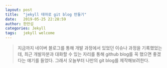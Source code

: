 ```yaml
---
layout: post
title:  "jekyll 테마로 git blog 만들기"
date:   2019-05-25 22:28:59
author: 한만섭
categories: Jekyll
tags:	jekyll welcome
---
```



>지금까지 네이버 블로그를 통해 개발 과정에서 있었던 이슈나 과정을 기록했었는데, 최근 개발자분과 대화할 수 있는 자리를 통해 github blog를 꼭 했으면 좋겠다는 얘기를 들었다. 그래서 오늘부터 나만의 git blog를 제작해보려한다.





